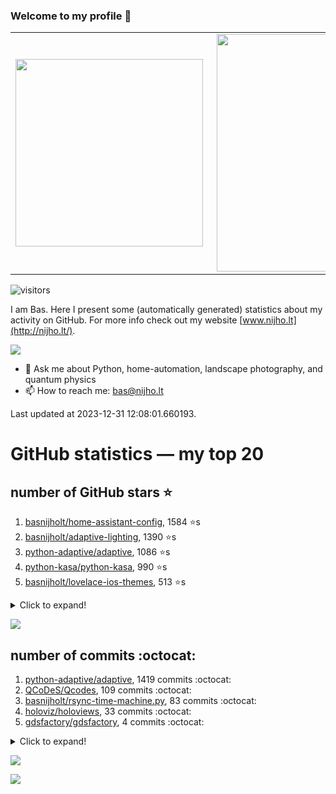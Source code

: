 ### Welcome to my profile 👋

<center>
  <table>
    <tr>
        <td><img width="300px" align="left" src="https://github-readme-stats.vercel.app/api/top-langs/?username=basnijholt&hide=TeX,Jupyter%20Notebook&layout=compact&theme=radical" /></td>
        <td><img align='right' src="https://github-readme-stats.vercel.app/api?username=basnijholt&show_icons=true&theme=radical" width="380"></td>
    </tr>
  </table>
</center>

![visitors](https://visitor-badge.glitch.me/badge?page_id=basnijholt.visitor-badge)

I am Bas. Here I present some (automatically generated) statistics about my activity on GitHub. For more info check out my website [www.nijho.lt](http://nijho.lt/).

![](https://www.nijho.lt/authors/admin/avatar_hu9e60e4b9bc120dfb6a666009f2878da6_182107_250x250_fill_q90_lanczos_center.jpg)

- 💬 Ask me about Python, home-automation, landscape photography, and quantum physics
- 📫 How to reach me: bas@nijho.lt

Last updated at 2023-12-31 12:08:01.660193.

# GitHub statistics — my top 20

## number of GitHub stars ⭐️

1. [basnijholt/home-assistant-config](https://github.com/basnijholt/home-assistant-config/), 1584 ⭐️s
2. [basnijholt/adaptive-lighting](https://github.com/basnijholt/adaptive-lighting/), 1390 ⭐️s
3. [python-adaptive/adaptive](https://github.com/python-adaptive/adaptive/), 1086 ⭐️s
4. [python-kasa/python-kasa](https://github.com/python-kasa/python-kasa/), 990 ⭐️s
5. [basnijholt/lovelace-ios-themes](https://github.com/basnijholt/lovelace-ios-themes/), 513 ⭐️s
<details><summary>Click to expand!</summary>

6. [basnijholt/lovelace-ios-dark-mode-theme](https://github.com/basnijholt/lovelace-ios-dark-mode-theme/), 430 ⭐️s
7. [basnijholt/miflora](https://github.com/basnijholt/miflora/), 361 ⭐️s
8. [basnijholt/rsync-time-machine.py](https://github.com/basnijholt/rsync-time-machine.py/), 353 ⭐️s
9. [topocm/topocm_content](https://github.com/topocm/topocm_content/), 257 ⭐️s
10. [basnijholt/home-assistant-streamdeck-yaml](https://github.com/basnijholt/home-assistant-streamdeck-yaml/), 155 ⭐️s
11. [basnijholt/unidep](https://github.com/basnijholt/unidep/), 98 ⭐️s
12. [basnijholt/home-assistant-macbook-touch-bar](https://github.com/basnijholt/home-assistant-macbook-touch-bar/), 94 ⭐️s
13. [kwant-project/kwant](https://github.com/kwant-project/kwant/), 80 ⭐️s
14. [basnijholt/markdown-code-runner](https://github.com/basnijholt/markdown-code-runner/), 76 ⭐️s
15. [basnijholt/home-assistant-streamdeck-yaml-addon](https://github.com/basnijholt/home-assistant-streamdeck-yaml-addon/), 54 ⭐️s
16. [basnijholt/aiokef](https://github.com/basnijholt/aiokef/), 34 ⭐️s
17. [basnijholt/thesis-cover](https://github.com/basnijholt/thesis-cover/), 29 ⭐️s
18. [basnijholt/adaptive-scheduler](https://github.com/basnijholt/adaptive-scheduler/), 23 ⭐️s
19. [basnijholt/instacron](https://github.com/basnijholt/instacron/), 20 ⭐️s
20. [kwant-project/kwant-tutorial-2016](https://github.com/kwant-project/kwant-tutorial-2016/), 18 ⭐️s

</details>

![](https://github.com/basnijholt/basnijholt/raw/main/stars_over_time.png)

## number of commits :octocat:

1. [python-adaptive/adaptive](https://github.com/python-adaptive/adaptive/), 1419 commits :octocat:
2. [QCoDeS/Qcodes](https://github.com/QCoDeS/Qcodes/), 109 commits :octocat:
3. [basnijholt/rsync-time-machine.py](https://github.com/basnijholt/rsync-time-machine.py/), 83 commits :octocat:
4. [holoviz/holoviews](https://github.com/holoviz/holoviews/), 33 commits :octocat:
5. [gdsfactory/gdsfactory](https://github.com/gdsfactory/gdsfactory/), 4 commits :octocat:
<details><summary>Click to expand!</summary>

6. [holoviz/panel](https://github.com/holoviz/panel/), 1 commits :octocat:
7. [conda-forge/opencensus-feedstock](https://github.com/conda-forge/opencensus-feedstock/), 0 commits :octocat:
8. [benfred/py-spy](https://github.com/benfred/py-spy/), 0 commits :octocat:
9. [RMerl/asuswrt-merlin](https://github.com/RMerl/asuswrt-merlin/), 0 commits :octocat:
10. [pypa/hatch](https://github.com/pypa/hatch/), 0 commits :octocat:
11. [ben8p/home-assistant-bunq-balance-sensors](https://github.com/ben8p/home-assistant-bunq-balance-sensors/), 0 commits :octocat:
12. [fsspec/adlfs](https://github.com/fsspec/adlfs/), 0 commits :octocat:
13. [conda/conda](https://github.com/conda/conda/), 0 commits :octocat:
14. [basnijholt/wenfire](https://github.com/basnijholt/wenfire/), 0 commits :octocat:
15. [conda-forge/hpc05-feedstock](https://github.com/conda-forge/hpc05-feedstock/), 0 commits :octocat:
16. [Homebrew/homebrew-cask](https://github.com/Homebrew/homebrew-cask/), 0 commits :octocat:
17. [rhasspy/rhasspy](https://github.com/rhasspy/rhasspy/), 0 commits :octocat:
18. [basnijholt/net-worth-tracker](https://github.com/basnijholt/net-worth-tracker/), 0 commits :octocat:
19. [basnijholt/shortjunction](https://github.com/basnijholt/shortjunction/), 0 commits :octocat:
20. [custom-cards/button-card](https://github.com/custom-cards/button-card/), 0 commits :octocat:

</details>

![](https://github.com/basnijholt/basnijholt/raw/main/commits_per_hour.png)

![](https://github.com/basnijholt/basnijholt/raw/main/commits_per_weekday.png)

